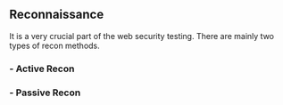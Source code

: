 ## Reconnaissance

It is a very crucial part of the web security testing. There are mainly two types of recon methods.

### - Active Recon
### - Passive Recon
